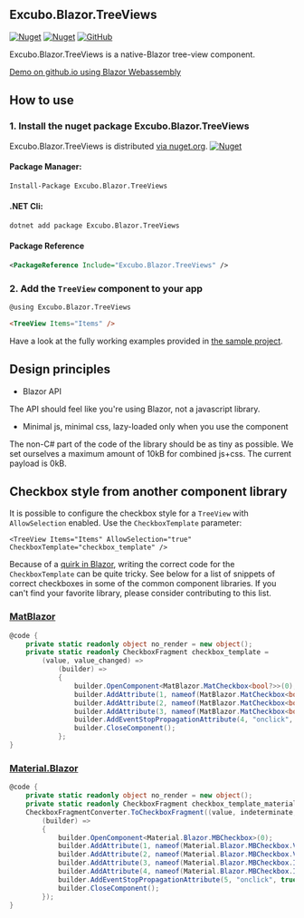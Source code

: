 ## Excubo.Blazor.TreeViews

[![Nuget](https://img.shields.io/nuget/v/Excubo.Blazor.TreeViews)](https://www.nuget.org/packages/Excubo.Blazor.TreeViews/)
[![Nuget](https://img.shields.io/nuget/dt/Excubo.Blazor.TreeViews)](https://www.nuget.org/packages/Excubo.Blazor.TreeViews/)
[![GitHub](https://img.shields.io/github/license/excubo-ag/Blazor.TreeViews)](https://github.com/excubo-ag/Blazor.TreeViews/)

Excubo.Blazor.TreeViews is a native-Blazor tree-view component.

[Demo on github.io using Blazor Webassembly](https://excubo-ag.github.io/Blazor.TreeViews/)

## How to use

### 1. Install the nuget package Excubo.Blazor.TreeViews

Excubo.Blazor.TreeViews is distributed [via nuget.org](https://www.nuget.org/packages/Excubo.Blazor.TreeViews/).
[![Nuget](https://img.shields.io/nuget/v/Excubo.Blazor.TreeViews)](https://www.nuget.org/packages/Excubo.Blazor.TreeViews/)

#### Package Manager:
```ps
Install-Package Excubo.Blazor.TreeViews
```

#### .NET Cli:
```cmd
dotnet add package Excubo.Blazor.TreeViews
```

#### Package Reference
```xml
<PackageReference Include="Excubo.Blazor.TreeViews" />
```

### 2. Add the `TreeView` component to your app

```html
@using Excubo.Blazor.TreeViews

<TreeView Items="Items" />
```

Have a look at the fully working examples provided in [the sample project](https://github.com/excubo-ag/Blazor.TreeViews/tree/main/TestProject_Components).

## Design principles

- Blazor API

The API should feel like you're using Blazor, not a javascript library.

- Minimal js, minimal css, lazy-loaded only when you use the component

The non-C# part of the code of the library should be as tiny as possible. We set ourselves a maximum amount of 10kB for combined js+css.
The current payload is 0kB.

## Checkbox style from another component library

It is possible to configure the checkbox style for a `TreeView` with `AllowSelection` enabled. Use the `CheckboxTemplate` parameter:

```
<TreeView Items="Items" AllowSelection="true" CheckboxTemplate="checkbox_template" />
```

Because of a [quirk in Blazor](https://github.com/dotnet/aspnetcore/issues/24655), writing the correct code for the `CheckboxTemplate` can be quite tricky.
See below for a list of snippets of correct checkboxes in some of the common component libraries.
If you can't find your favorite library, please consider contributing to this list.

### [MatBlazor](https://github.com/SamProf/MatBlazor)

```cs
@code {
    private static readonly object no_render = new object();
    private static readonly CheckboxFragment checkbox_template =
        (value, value_changed) =>
            (builder) =>
            {
                builder.OpenComponent<MatBlazor.MatCheckbox<bool?>>(0);
                builder.AddAttribute(1, nameof(MatBlazor.MatCheckbox<bool?>.Value), value);
                builder.AddAttribute(2, nameof(MatBlazor.MatCheckbox<bool?>.ValueChanged), EventCallback.Factory.Create<bool?>(no_render, value_changed));
                builder.AddAttribute(3, nameof(MatBlazor.MatCheckbox<bool?>.Indeterminate), true);
                builder.AddEventStopPropagationAttribute(4, "onclick", true);
                builder.CloseComponent();
            };
}
```

### [Material.Blazor](https://github.com/Material-Blazor/Material.Blazor)

```cs
@code {
    private static readonly object no_render = new object();
    private static readonly CheckboxFragment checkbox_template_material_blazor =
    CheckboxFragmentConverter.ToCheckboxFragment((value, indeterminate, value_changed, indeterminate_changed) =>
        (builder) =>
        {
            builder.OpenComponent<Material.Blazor.MBCheckbox>(0);
            builder.AddAttribute(1, nameof(Material.Blazor.MBCheckbox.Value), value);
            builder.AddAttribute(2, nameof(Material.Blazor.MBCheckbox.ValueChanged), EventCallback.Factory.Create<bool>(no_render, value_changed));
            builder.AddAttribute(3, nameof(Material.Blazor.MBCheckbox.IsIndeterminate), indeterminate);
            builder.AddAttribute(4, nameof(Material.Blazor.MBCheckbox.IsIndeterminateChanged), EventCallback.Factory.Create<bool>(no_render, indeterminate_changed));
            builder.AddEventStopPropagationAttribute(5, "onclick", true);
            builder.CloseComponent();
        });
}
```